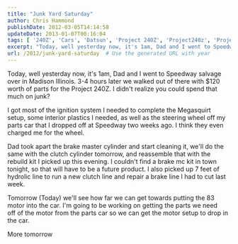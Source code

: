 ```yaml
---
title: "Junk Yard Saturday"
author: Chris Hammond
publishDate: 2012-03-05T14:14:58
updateDate: 2013-01-07T00:16:04
tags: [ '240Z', 'Cars', 'Datsun', 'Project 240Z', 'Project240z', 'Project240Zcom' ]
excerpt: "Today, well yesterday now, it's 1am, Dad and I went to Speedway salvage over in Madison Illinois. 3-4 hours later we walked out of there with $120 worth of parts for the Project 240Z. I didn't realize you could spend that much on junk? I got most of the ignition system I needed to complete the Megasquirt setup, some interior plastics I needed, as well as the steering wheel off my parts car that I dropped off at Speedway two weeks ago. I think they even charged me for the wheel. Dad took apart the brake master cylinder and start cleaning it, we'll do the same with the clutch cylinder tomorrow, and reassemble that with the rebuild kit I picked up this evening. I couldn't find a brake mc kit in town tonight, so that will have to be a future product. I also picked up 7 feet of hydrolic line to run a new clutch line and repair a brake line I had to cut last week. Tomorrow (Today) we'll see how far we can get towards putting the 83 motor into the car. I'm going to be working on getting the parts we need off of the motor from the parts car so we can get the motor setup to drop in the car. More..."
url: /2012/junk-yard-saturday  # Use the generated URL with year
---
```

<P>Today, well yesterday now, it's 1am, Dad and I went to Speedway salvage over in Madison Illinois. 3-4 hours later we walked out of there with $120 worth of parts for the Project 240Z. I didn't realize you could spend that much on junk?</P> <P>I got most of the ignition system I needed to complete the Megasquirt setup, some interior plastics I needed, as well as&nbsp;the steering wheel off my parts car that I dropped off at Speedway two weeks ago. I think they even charged me for the wheel.</P> <P>Dad took apart the brake master cylinder and start cleaning it, we'll do the same with the clutch cylinder tomorrow, and reassemble that with the rebuild kit I picked up this evening. I couldn't find a brake mc kit in town tonight, so that will have to be a future product. I also picked up 7 feet of hydrolic line to run a new clutch line and repair a brake line I had to cut last week.</P> <P>Tomorrow (Today)&nbsp;we'll see how far we can get towards putting the 83 motor into the car. I'm going to be working on getting the parts we need off&nbsp;of the motor from the parts car so we can&nbsp;get the motor setup to drop in the car.</P> <P>More tomorrow&nbsp;</P>
